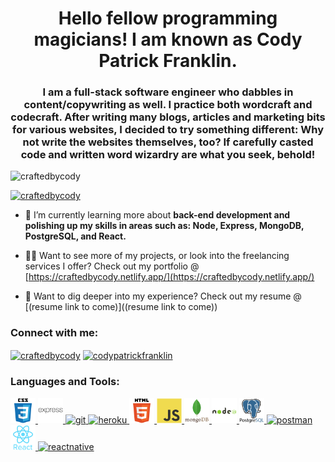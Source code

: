 <h1 align="center">Hello fellow programming magicians! I am known as Cody Patrick Franklin.</h1>
<h3 align="center">I am a full-stack software engineer who dabbles in content/copywriting as well. I practice both wordcraft and codecraft. After writing many blogs, articles and marketing bits for various websites, I decided to try something different: Why not write the websites themselves, too? If carefully casted code and written word wizardry are what you seek, behold!</h3>

<p align="left"> <img src="https://komarev.com/ghpvc/?username=craftedbycody&label=Profile%20views&color=0e75b6&style=flat" alt="craftedbycody" /> </p>

<p align="left"> <a href="https://twitter.com/craftedbycody" target="blank"><img src="https://img.shields.io/twitter/follow/craftedbycody?logo=twitter&style=for-the-badge" alt="craftedbycody" /></a> </p>

- 🌱 I’m currently learning more about **back-end development and polishing up my skills in areas such as: Node, Express, MongoDB, PostgreSQL, and React.**

- 👨‍💻 Want to see more of my projects, or look into the freelancing services I offer? Check out my portfolio @ [https://craftedbycody.netlify.app/](https://craftedbycody.netlify.app/)

- 📄 Want to dig deeper into my experience? Check out my resume @ [(resume link to come)]((resume link to come))

<h3 align="left">Connect with me:</h3>
<p align="left">
<a href="https://twitter.com/craftedbycody" target="blank"><img align="center" src="https://raw.githubusercontent.com/rahuldkjain/github-profile-readme-generator/master/src/images/icons/Social/twitter.svg" alt="craftedbycody" height="30" width="40" /></a>
<a href="https://linkedin.com/in/codypatrickfranklin" target="blank"><img align="center" src="https://raw.githubusercontent.com/rahuldkjain/github-profile-readme-generator/master/src/images/icons/Social/linked-in-alt.svg" alt="codypatrickfranklin" height="30" width="40" /></a>
</p>

<h3 align="left">Languages and Tools:</h3>
<p align="left"> <a href="https://www.w3schools.com/css/" target="_blank" rel="noreferrer"> <img src="https://raw.githubusercontent.com/devicons/devicon/master/icons/css3/css3-original-wordmark.svg" alt="css3" width="40" height="40"/> </a> <a href="https://expressjs.com" target="_blank" rel="noreferrer"> <img src="https://raw.githubusercontent.com/devicons/devicon/master/icons/express/express-original-wordmark.svg" alt="express" width="40" height="40"/> </a> <a href="https://git-scm.com/" target="_blank" rel="noreferrer"> <img src="https://www.vectorlogo.zone/logos/git-scm/git-scm-icon.svg" alt="git" width="40" height="40"/> </a> <a href="https://heroku.com" target="_blank" rel="noreferrer"> <img src="https://www.vectorlogo.zone/logos/heroku/heroku-icon.svg" alt="heroku" width="40" height="40"/> </a> <a href="https://www.w3.org/html/" target="_blank" rel="noreferrer"> <img src="https://raw.githubusercontent.com/devicons/devicon/master/icons/html5/html5-original-wordmark.svg" alt="html5" width="40" height="40"/> </a> <a href="https://developer.mozilla.org/en-US/docs/Web/JavaScript" target="_blank" rel="noreferrer"> <img src="https://raw.githubusercontent.com/devicons/devicon/master/icons/javascript/javascript-original.svg" alt="javascript" width="40" height="40"/> </a> <a href="https://www.mongodb.com/" target="_blank" rel="noreferrer"> <img src="https://raw.githubusercontent.com/devicons/devicon/master/icons/mongodb/mongodb-original-wordmark.svg" alt="mongodb" width="40" height="40"/> </a> <a href="https://nodejs.org" target="_blank" rel="noreferrer"> <img src="https://raw.githubusercontent.com/devicons/devicon/master/icons/nodejs/nodejs-original-wordmark.svg" alt="nodejs" width="40" height="40"/> </a> <a href="https://www.postgresql.org" target="_blank" rel="noreferrer"> <img src="https://raw.githubusercontent.com/devicons/devicon/master/icons/postgresql/postgresql-original-wordmark.svg" alt="postgresql" width="40" height="40"/> </a> <a href="https://postman.com" target="_blank" rel="noreferrer"> <img src="https://www.vectorlogo.zone/logos/getpostman/getpostman-icon.svg" alt="postman" width="40" height="40"/> </a> <a href="https://reactjs.org/" target="_blank" rel="noreferrer"> <img src="https://raw.githubusercontent.com/devicons/devicon/master/icons/react/react-original-wordmark.svg" alt="react" width="40" height="40"/> </a> <a href="https://reactnative.dev/" target="_blank" rel="noreferrer"> <img src="https://reactnative.dev/img/header_logo.svg" alt="reactnative" width="40" height="40"/> </a> </p>
